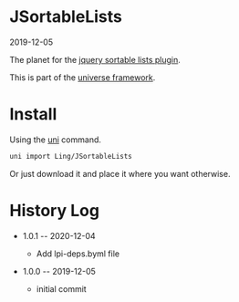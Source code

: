 JSortableLists
===========
2019-12-05



The planet for the [jquery sortable lists plugin](http://camohub.github.io/jquery-sortable-lists/).  


This is part of the [universe framework](https://github.com/karayabin/universe-snapshot).


Install
==========
Using the [uni](https://github.com/lingtalfi/universe-naive-importer) command.
```bash
uni import Ling/JSortableLists
```

Or just download it and place it where you want otherwise.










History Log
=============

- 1.0.1 -- 2020-12-04

    - Add lpi-deps.byml file

- 1.0.0 -- 2019-12-05

    - initial commit